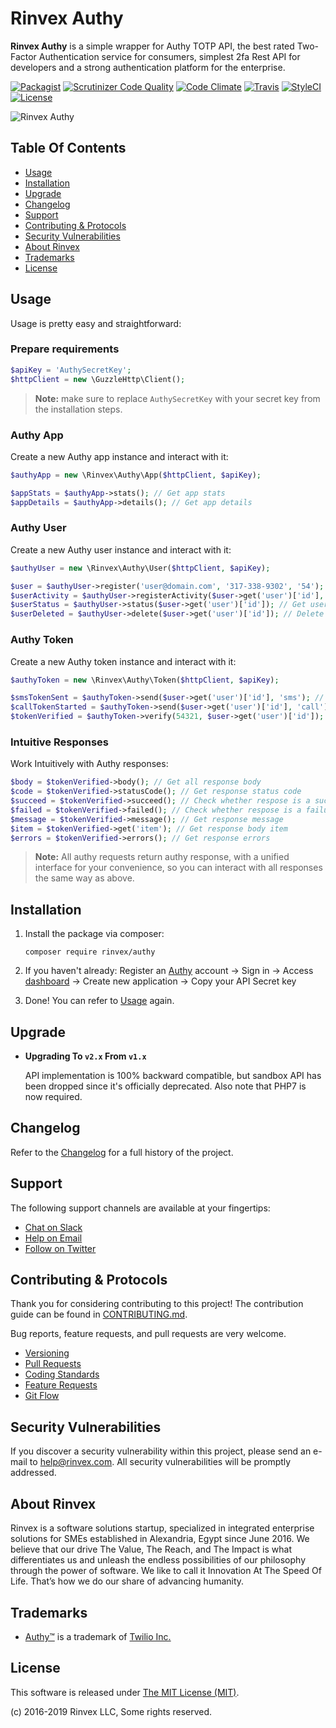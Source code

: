 # Rinvex Authy

**Rinvex Authy** is a simple wrapper for Authy TOTP API, the best rated Two-Factor Authentication service for consumers, simplest 2fa Rest API for developers and a strong authentication platform for the enterprise.

[![Packagist](https://img.shields.io/packagist/v/rinvex/authy.svg?label=Packagist&style=flat-square)](https://packagist.org/packages/rinvex/authy)
[![Scrutinizer Code Quality](https://img.shields.io/scrutinizer/g/rinvex/authy.svg?label=Scrutinizer&style=flat-square)](https://scrutinizer-ci.com/g/rinvex/authy/)
[![Code Climate](https://img.shields.io/codeclimate/github/rinvex/authy.svg?label=CodeClimate&style=flat-square)](https://codeclimate.com/github/rinvex/authy)
[![Travis](https://img.shields.io/travis/rinvex/authy.svg?label=TravisCI&style=flat-square)](https://travis-ci.org/rinvex/authy)
[![StyleCI](https://styleci.io/repos/73740838/shield)](https://styleci.io/repos/73740838)
[![License](https://img.shields.io/packagist/l/rinvex/authy.svg?label=License&style=flat-square)](https://github.com/rinvex/authy/blob/develop/LICENSE)

![Rinvex Authy](https://rinvex.com/assets/frontend/layout/img/products/rinvex-authy.png "Rinvex Authy")


## Table Of Contents

- [Usage](#usage)
- [Installation](#installation)
- [Upgrade](#upgrade)
- [Changelog](#changelog)
- [Support](#support)
- [Contributing & Protocols](#contributing--protocols)
- [Security Vulnerabilities](#security-vulnerabilities)
- [About Rinvex](#about-rinvex)
- [Trademarks](#trademarks)
- [License](#license)


## Usage

Usage is pretty easy and straightforward:

### Prepare requirements

```php
$apiKey = 'AuthySecretKey';
$httpClient = new \GuzzleHttp\Client();
```

> **Note:** make sure to replace `AuthySecretKey` with your secret key from the installation steps.

### Authy App

Create a new Authy app instance and interact with it:

```php
$authyApp = new \Rinvex\Authy\App($httpClient, $apiKey);

$appStats = $authyApp->stats(); // Get app stats
$appDetails = $authyApp->details(); // Get app details
```

### Authy User

Create a new Authy user instance and interact with it:

```php
$authyUser = new \Rinvex\Authy\User($httpClient, $apiKey);

$user = $authyUser->register('user@domain.com', '317-338-9302', '54'); // Register user
$userActivity = $authyUser->registerActivity($user->get('user')['id'], 'cookie_login', 'Test Data'); // Register user activity
$userStatus = $authyUser->status($user->get('user')['id']); // Get user status
$userDeleted = $authyUser->delete($user->get('user')['id']); // Delete user
```

### Authy Token

Create a new Authy token instance and interact with it:

```php
$authyToken = new \Rinvex\Authy\Token($httpClient, $apiKey);

$smsTokenSent = $authyToken->send($user->get('user')['id'], 'sms'); // Send SMS token
$callTokenStarted = $authyToken->send($user->get('user')['id'], 'call'); // Start automated call
$tokenVerified = $authyToken->verify(54321, $user->get('user')['id']); // Verify token
```

### Intuitive Responses

Work Intuitively with Authy responses:

```php
$body = $tokenVerified->body(); // Get all response body
$code = $tokenVerified->statusCode(); // Get response status code
$succeed = $tokenVerified->succeed(); // Check whether respose is a success
$failed = $tokenVerified->failed(); // Check whether respose is a failure
$message = $tokenVerified->message(); // Get response message
$item = $tokenVerified->get('item'); // Get response body item
$errors = $tokenVerified->errors(); // Get response errors
```

> **Note:** All authy requests return authy response, with a unified interface for your convenience, so you can interact with all responses the same way as above.


## Installation

1. Install the package via composer:
    ```shell
    composer require rinvex/authy
    ```

2. If you haven't already: Register an [Authy](https://www.authy.com) account -> Sign in -> Access [dashboard](https://dashboard.authy.com) -> Create new application -> Copy your API Secret key

3. Done! You can refer to [Usage](#usage) again.


## Upgrade

- **Upgrading To `v2.x` From `v1.x`**

  API implementation is 100% backward compatible, but sandbox API has been dropped since it's officially deprecated. Also note that PHP7 is now required.


## Changelog

Refer to the [Changelog](CHANGELOG.md) for a full history of the project.


## Support

The following support channels are available at your fingertips:

- [Chat on Slack](http://chat.rinvex.com)
- [Help on Email](mailto:help@rinvex.com)
- [Follow on Twitter](https://twitter.com/rinvex)


## Contributing & Protocols

Thank you for considering contributing to this project! The contribution guide can be found in [CONTRIBUTING.md](CONTRIBUTING.md).

Bug reports, feature requests, and pull requests are very welcome.

- [Versioning](CONTRIBUTING.md#versioning)
- [Pull Requests](CONTRIBUTING.md#pull-requests)
- [Coding Standards](CONTRIBUTING.md#coding-standards)
- [Feature Requests](CONTRIBUTING.md#feature-requests)
- [Git Flow](CONTRIBUTING.md#git-flow)


## Security Vulnerabilities

If you discover a security vulnerability within this project, please send an e-mail to [help@rinvex.com](help@rinvex.com). All security vulnerabilities will be promptly addressed.


## About Rinvex

Rinvex is a software solutions startup, specialized in integrated enterprise solutions for SMEs established in Alexandria, Egypt since June 2016. We believe that our drive The Value, The Reach, and The Impact is what differentiates us and unleash the endless possibilities of our philosophy through the power of software. We like to call it Innovation At The Speed Of Life. That’s how we do our share of advancing humanity.


## Trademarks

- [Authy™](https://www.authy.com) is a trademark of [Twilio Inc.](https://www.twilio.com)


## License

This software is released under [The MIT License (MIT)](LICENSE).

(c) 2016-2019 Rinvex LLC, Some rights reserved.
